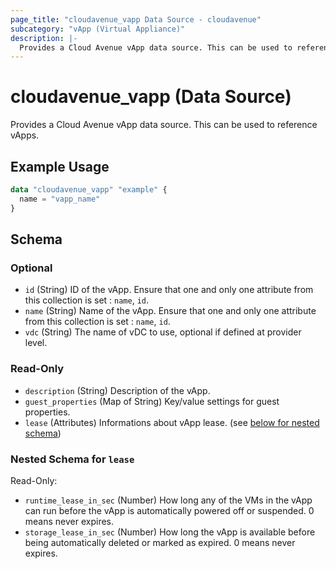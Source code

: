 ```yaml
---
page_title: "cloudavenue_vapp Data Source - cloudavenue"
subcategory: "vApp (Virtual Appliance)"
description: |-
  Provides a Cloud Avenue vApp data source. This can be used to reference vApps.
---
```


# cloudavenue_vapp (Data Source)

Provides a Cloud Avenue vApp data source. This can be used to reference vApps.

## Example Usage

```terraform
data "cloudavenue_vapp" "example" {
  name = "vapp_name"
}
```

<!-- schema generated by tfplugindocs -->
## Schema

### Optional

- `id` (String) ID of the vApp. Ensure that one and only one attribute from this collection is set : `name`, `id`.
- `name` (String) Name of the vApp. Ensure that one and only one attribute from this collection is set : `name`, `id`.
- `vdc` (String) The name of vDC to use, optional if defined at provider level.

### Read-Only

- `description` (String) Description of the vApp.
- `guest_properties` (Map of String) Key/value settings for guest properties.
- `lease` (Attributes) Informations about vApp lease. (see [below for nested schema](#nestedatt--lease))

<a id="nestedatt--lease"></a>
### Nested Schema for `lease`

Read-Only:

- `runtime_lease_in_sec` (Number) How long any of the VMs in the vApp can run before the vApp is automatically powered off or suspended. 0 means never expires.
- `storage_lease_in_sec` (Number) How long the vApp is available before being automatically deleted or marked as expired. 0 means never expires.

